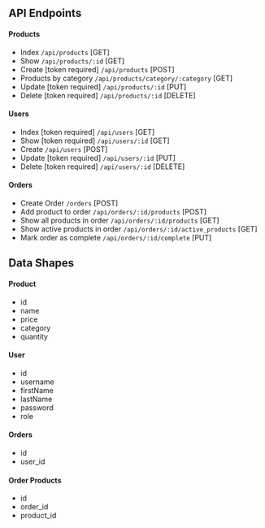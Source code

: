 ## API Endpoints

#### Products

- Index `/api/products` [GET]
- Show  `/api/products/:id` [GET]
- Create [token required] `/api/products` [POST]
- Products by category `/api/products/category/:category` [GET]
- Update [token required] `/api/products/:id` [PUT]
- Delete [token required] `/api/products/:id` [DELETE]

#### Users

- Index [token required] `/api/users` [GET]
- Show [token required] `/api/users/:id` [GET]
- Create `/api/users` [POST]
- Update [token required] `/api/users/:id` [PUT]
- Delete [token required] `/api/users/:id` [DELETE]

#### Orders

- Create Order `/orders` [POST]
- Add product to order `/api/orders/:id/products` [POST]
- Show all products in order `/api/orders/:id/products` [GET]
- Show active products in order `/api/orders/:id/active_products` [GET]
- Mark order as complete `/api/orders/:id/complete` [PUT]

## Data Shapes

#### Product

- id
- name
- price
- category
- quantity

#### User

- id
- username
- firstName
- lastName
- password
- role

#### Orders

- id
- user_id

#### Order Products

- id
- order_id
- product_id
